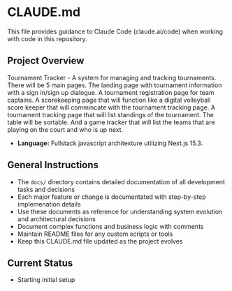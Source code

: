 # CLAUDE.md

This file provides guidance to Claude Code (claude.ai/code) when working with code in this repository.

## Project Overview

Tournament Tracker - A system for managing and tracking tournaments. There will be 5 main pages. The landing page with tournament information with a sign in/sign up dialogue. A tournament registration page for team captains. A scorekeeping page that will function like a digital volleyball score keeper that will commincate with the tournament tracking page. A tournament tracking page that will list standings of the tournament. The table will be sortable. And a game tracker that will list the teams that are playing on the court and who is up next.

- **Language:** Fullstack javascript architexture utilizing Next.js 15.3.

## General Instructions

- The `docs/` directory contains detailed documentation of all development tasks and decisions
- Each major feature or change is documentated with step-by-step implemenation details
- Use these documents as reference for understanding system evolution and architectural decisions
- Document complex functions and business logic with comments
- Maintain README files for any custom scripts or tools
- Keep this CLAUDE.md file updated as the project evolves

## Current Status

- Starting initial setup
